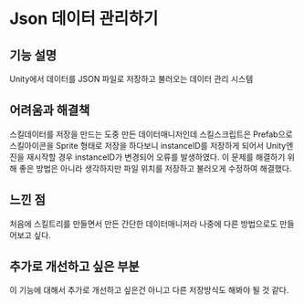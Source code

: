 # Json 데이터 관리하기

## 기능 설명
 Unity에서 데이터를 JSON 파일로 저장하고 불러오는 데이터 관리 시스템
 
## 어려움과 해결책
 스킬데이터를 저장을 만드는 도중 만든 데이터매니저인데 스킬스크립트은 Prefab으로 스킬아이콘을 Sprite 형태로 저장을 하다보니 instanceID를 저장하게 되어서 Unity엔진을 재시작할 경우 instanceID가 변경되어 오류를 발생하였다. 이 문제를 해결하기 위해 좋은 방법은 아니라 생각하지만 파일 위치를 저장하고 불러오게 수정하여 해결했다.
 
## 느낀 점
 처음에 스킬트리를 만들면서 만든 간단한 데이터매니저라 나중에 다른 방법으로도 만들어보고 싶다.
 
## 추가로 개선하고 싶은 부분
 이 기능에 대해서 추가로 개선하고 싶은건 아니고 다른 저장방식도 해봐야 될 것 같다.
 

